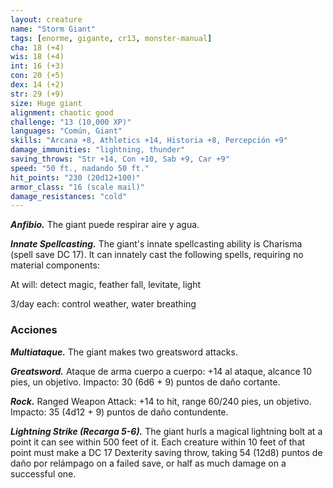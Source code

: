 ```yaml
---
layout: creature
name: "Storm Giant"
tags: [enorme, gigante, cr13, monster-manual]
cha: 18 (+4)
wis: 18 (+4)
int: 16 (+3)
con: 20 (+5)
dex: 14 (+2)
str: 29 (+9)
size: Huge giant
alignment: chaotic good
challenge: "13 (10,000 XP)"
languages: "Común, Giant"
skills: "Arcana +8, Athletics +14, Historia +8, Percepción +9"
damage_immunities: "lightning, thunder"
saving_throws: "Str +14, Con +10, Sab +9, Car +9"
speed: "50 ft., nadando 50 ft."
hit_points: "230 (20d12+100)"
armor_class: "16 (scale mail)"
damage_resistances: "cold"
---
```


***Anfibio.*** The giant puede respirar aire y agua.

***Innate Spellcasting.*** The giant's innate spellcasting ability is Charisma (spell save DC 17). It can innately cast the following spells, requiring no material components:

At will: detect magic, feather fall, levitate, light

3/day each: control weather, water breathing

### Acciones

***Multiataque.*** The giant makes two greatsword attacks.

***Greatsword.*** Ataque de arma cuerpo a cuerpo: +14 al ataque, alcance 10 pies, un objetivo. Impacto: 30 (6d6 + 9) puntos de daño cortante.

***Rock.*** Ranged Weapon Attack: +14 to hit, range 60/240 pies, un objetivo. Impacto: 35 (4d12 + 9) puntos de daño contundente.

***Lightning Strike (Recarga 5-6).*** The giant hurls a magical lightning bolt at a point it can see within 500 feet of it. Each creature within 10 feet of that point must make a DC 17 Dexterity saving throw, taking 54 (12d8) puntos de daño por relámpago on a failed save, or half as much damage on a successful one.